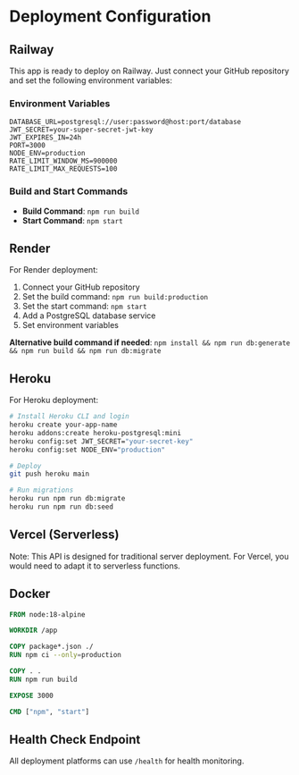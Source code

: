 # Deployment Configuration

## Railway

This app is ready to deploy on Railway. Just connect your GitHub repository and set the following environment variables:

### Environment Variables

```
DATABASE_URL=postgresql://user:password@host:port/database
JWT_SECRET=your-super-secret-jwt-key
JWT_EXPIRES_IN=24h
PORT=3000
NODE_ENV=production
RATE_LIMIT_WINDOW_MS=900000
RATE_LIMIT_MAX_REQUESTS=100
```

### Build and Start Commands

- **Build Command**: `npm run build`
- **Start Command**: `npm start`

## Render

For Render deployment:

1. Connect your GitHub repository
2. Set the build command: `npm run build:production`
3. Set the start command: `npm start`
4. Add a PostgreSQL database service
5. Set environment variables

**Alternative build command if needed**: `npm install && npm run db:generate && npm run build && npm run db:migrate`

## Heroku

For Heroku deployment:

```bash
# Install Heroku CLI and login
heroku create your-app-name
heroku addons:create heroku-postgresql:mini
heroku config:set JWT_SECRET="your-secret-key"
heroku config:set NODE_ENV="production"

# Deploy
git push heroku main

# Run migrations
heroku run npm run db:migrate
heroku run npm run db:seed
```

## Vercel (Serverless)

Note: This API is designed for traditional server deployment. For Vercel, you would need to adapt it to serverless functions.

## Docker

```dockerfile
FROM node:18-alpine

WORKDIR /app

COPY package*.json ./
RUN npm ci --only=production

COPY . .
RUN npm run build

EXPOSE 3000

CMD ["npm", "start"]
```

## Health Check Endpoint

All deployment platforms can use `/health` for health monitoring.
